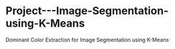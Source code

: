 # Project---Image-Segmentation-using-K-Means
Dominant Color Extraction for Image Segmentation using K-Means
